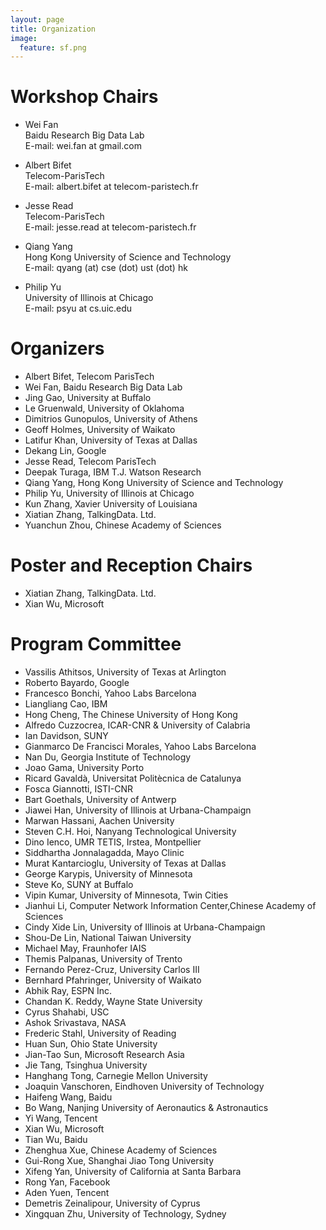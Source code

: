 ```yaml
---
layout: page
title: Organization
image:
  feature: sf.png
---
```


Workshop Chairs
==========
* Wei Fan  
Baidu Research Big Data Lab  
E-mail: wei.fan at gmail.com

* Albert Bifet  
Telecom-ParisTech  
E-mail: albert.bifet at telecom-paristech.fr

* Jesse Read  
Telecom-ParisTech  
E-mail: jesse.read at telecom-paristech.fr

* Qiang Yang  
Hong Kong University of Science and Technology  
E-mail: qyang (at) cse (dot) ust (dot) hk

* Philip Yu  
University of Illinois at Chicago  
E-mail: psyu at cs.uic.edu

Organizers
==========
* Albert Bifet, Telecom ParisTech
* Wei Fan, Baidu Research Big Data Lab
* Jing Gao, University at Buffalo
* Le Gruenwald, University of Oklahoma
* Dimitrios Gunopulos, University of Athens
* Geoff Holmes, University of Waikato
* Latifur Khan, University of Texas at Dallas
* Dekang Lin, Google
* Jesse Read, Telecom ParisTech
* Deepak Turaga, IBM T.J. Watson Research
* Qiang Yang, Hong Kong University of Science and Technology
* Philip Yu, University of Illinois at Chicago
* Kun Zhang, Xavier University of Louisiana
* Xiatian Zhang, TalkingData. Ltd.
* Yuanchun Zhou, Chinese Academy of Sciences

Poster and Reception Chairs
==========
* Xiatian Zhang, TalkingData. Ltd.
* Xian Wu, Microsoft


Program Committee
==========
* Vassilis Athitsos, University of Texas at Arlington
* Roberto Bayardo, Google
* Francesco Bonchi, Yahoo Labs Barcelona
* Liangliang Cao, IBM
* Hong Cheng, The Chinese University of Hong Kong
* Alfredo Cuzzocrea, ICAR-CNR & University of Calabria
* Ian Davidson, SUNY
* Gianmarco De Francisci Morales, Yahoo Labs Barcelona
* Nan Du, Georgia Institute of Technology
* Joao Gama, University Porto
* Ricard Gavaldà, Universitat Politècnica de Catalunya
* Fosca Giannotti, ISTI-CNR
* Bart Goethals, University of Antwerp
* Jiawei Han, University of Illinois at Urbana-Champaign
* Marwan Hassani, Aachen University
* Steven C.H. Hoi, Nanyang Technological University
* Dino Ienco, UMR TETIS, Irstea, Montpellier
* Siddhartha Jonnalagadda, Mayo Clinic
* Murat Kantarcioglu, University of Texas at Dallas
* George Karypis, University of Minnesota
* Steve Ko, SUNY at Buffalo
* Vipin Kumar, University of Minnesota, Twin Cities
* Jianhui Li, Computer Network Information Center,Chinese Academy of Sciences
* Cindy Xide Lin, University of Illinois at Urbana-Champaign
* Shou-De Lin, National Taiwan University
* Michael May, Fraunhofer IAIS
* Themis Palpanas, University of Trento
* Fernando Perez-Cruz, University Carlos III
* Bernhard Pfahringer, University of Waikato
* Abhik Ray, ESPN Inc.
* Chandan K. Reddy, Wayne State University
* Cyrus Shahabi, USC
* Ashok Srivastava, NASA
* Frederic Stahl, University of Reading
* Huan Sun, Ohio State University
* Jian-Tao Sun, Microsoft Research Asia
* Jie Tang, Tsinghua University
* Hanghang Tong, Carnegie Mellon University
* Joaquin Vanschoren, Eindhoven University of Technology
* Haifeng Wang, Baidu
* Bo Wang, Nanjing University of Aeronautics & Astronautics
* Yi Wang, Tencent
* Xian Wu, Microsoft
* Tian Wu, Baidu
* Zhenghua Xue, Chinese Academy of Sciences
* Gui-Rong Xue, Shanghai Jiao Tong University
* Xifeng Yan, University of California at Santa Barbara
* Rong Yan, Facebook
* Aden Yuen, Tencent
* Demetris Zeinalipour, University of Cyprus
* Xingquan Zhu, University of Technology, Sydney
